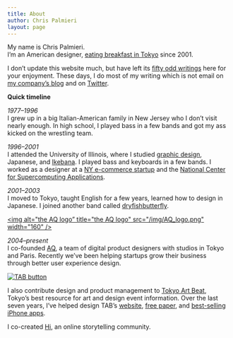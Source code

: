 ```yaml
---
title: About
author: Chris Palmieri
layout: page
---
```

My name is Chris Palmieri.  
I&#8217;m an American designer, [eating breakfast in Tokyo][1] since 2001. 

I don&#8217;t update this website much, but have left its [fifty odd writings][2] here for your enjoyment. These days, I do most of my writing which is not email on [my company’s blog][3] and on [Twitter][4].

**Quick timeline**

*1977–1996*  
I grew up in a big Italian-American family in New Jersey who I don&#8217;t visit nearly enough. In high school, I played bass in a few bands and got my ass kicked on the wrestling team.

*1996–2001*  
I attended the University of Illinois, where I studied [graphic design][5], Japanese, and [Ikebana][6]. I played bass and keyboards in a few bands. I worked as a designer at a [NY e-commerce startup][7] and the [National Center for Supercomputing Applications][8].

*2001–2003*  
I moved to Tokyo, taught English for a few years, learned how to design in Japanese. I joined another band called [dryfishbutterfly][9].

[<img alt="the AQ logo” title="the AQ logo" src="/img/AQ_logo.png" width="160" />][10]

*2004–present*  
I co-founded [AQ][11], a team of digital product designers with studios in Tokyo and Paris. Recently we&#8217;ve been helping startups grow their business through better user experience design.

[![TAB button][12]][13]

I also contribute design and product management to [Tokyo Art Beat][13], Tokyo’s best resource for art and design event information. Over the last seven years, I&#8217;ve helped design TAB’s [website][14], [free paper][15], and [best-selling iPhone apps][16].

I co-created [Hi][17], an online storytelling community.

 [1]: /tokyo-breakfast-guide
 [2]: http://www.iixii.net/archives
 [3]: http://www.aqworks.com/en/blog/authors/chris/
 [4]: http://twitter.com/cpalmieri
 [5]: http://www.art.illinois.edu/
 [6]: http://japanhouse.art.illinois.edu/en/education/community/ikebana/
 [7]: http://www.internetnews.com/bus-news/article.php/521081/iTurfcom+Closes+Shop.htm
 [8]: http://www.ncsa.illinois.edu/
 [9]: http://www.dryfishbutterfly.com
 [10]: http://aqworks.com
 [11]: http://www.aqworks.com
 [12]: http://www.tokyoartbeat.com/resources/images/tab-button.gif
 [13]: http://www.tokyoartbeat.com
 [14]: http://www.tokyoartbeat.com/
 [15]: http://www.tokyoartbeat.com/resources/doc/artmap
 [16]: http://www.tokyoartbeat.com/apps/
 [17]: http://www.hi.co
